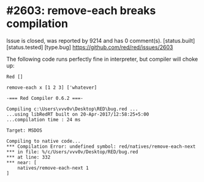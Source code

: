 
#2603: remove-each breaks compilation
================================================================================
Issue is closed, was reported by 9214 and has 0 comment(s).
[status.built] [status.tested] [type.bug]
<https://github.com/red/red/issues/2603>

The following code runs perfectly fine in interpreter, but compiler will choke up:
```
Red []

remove-each x [1 2 3] ['whatever]
```
```
-=== Red Compiler 0.6.2 ===-

Compiling c:\Users\vvv0v\Desktop\RED\bug.red ...
...using libRedRT built on 20-Apr-2017/12:58:25+5:00
...compilation time : 24 ms

Target: MSDOS

Compiling to native code...
*** Compilation Error: undefined symbol: red/natives/remove-each-next
*** in file: %/c/Users/vvv0v/Desktop/RED/bug.red
*** at line: 332
*** near: [
    natives/remove-each-next 1
]
```


